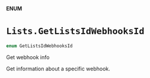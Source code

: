 **ENUM**

# `Lists.GetListsIdWebhooksId`

```swift
enum GetListsIdWebhooksId
```

Get webhook info

Get information about a specific webhook.
